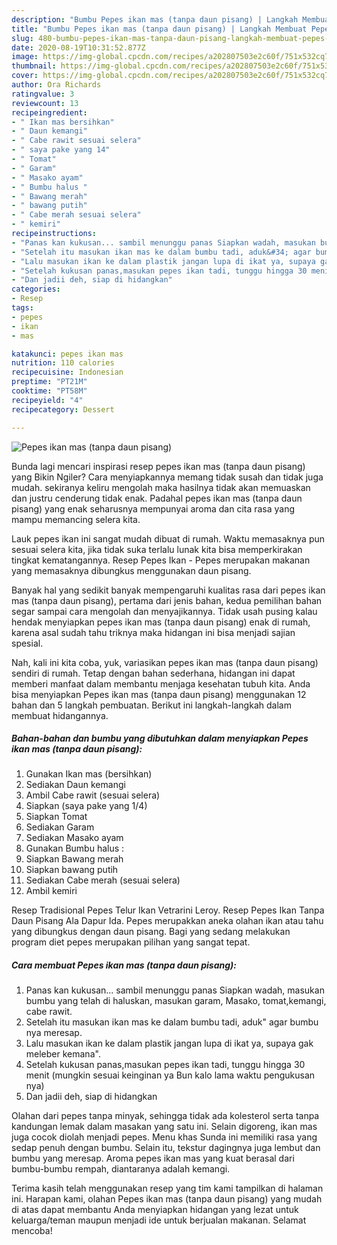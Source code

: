 ```yaml
---
description: "Bumbu Pepes ikan mas (tanpa daun pisang) | Langkah Membuat Pepes ikan mas (tanpa daun pisang) Yang Enak Dan Lezat"
title: "Bumbu Pepes ikan mas (tanpa daun pisang) | Langkah Membuat Pepes ikan mas (tanpa daun pisang) Yang Enak Dan Lezat"
slug: 480-bumbu-pepes-ikan-mas-tanpa-daun-pisang-langkah-membuat-pepes-ikan-mas-tanpa-daun-pisang-yang-enak-dan-lezat
date: 2020-08-19T10:31:52.877Z
image: https://img-global.cpcdn.com/recipes/a202807503e2c60f/751x532cq70/pepes-ikan-mas-tanpa-daun-pisang-foto-resep-utama.jpg
thumbnail: https://img-global.cpcdn.com/recipes/a202807503e2c60f/751x532cq70/pepes-ikan-mas-tanpa-daun-pisang-foto-resep-utama.jpg
cover: https://img-global.cpcdn.com/recipes/a202807503e2c60f/751x532cq70/pepes-ikan-mas-tanpa-daun-pisang-foto-resep-utama.jpg
author: Ora Richards
ratingvalue: 3
reviewcount: 13
recipeingredient:
- " Ikan mas bersihkan"
- " Daun kemangi"
- " Cabe rawit sesuai selera"
- " saya pake yang 14"
- " Tomat"
- " Garam"
- " Masako ayam"
- " Bumbu halus "
- " Bawang merah"
- " bawang putih"
- " Cabe merah sesuai selera"
- " kemiri"
recipeinstructions:
- "Panas kan kukusan... sambil menunggu panas Siapkan wadah, masukan bumbu yang telah di haluskan, masukan garam, Masako, tomat,kemangi, cabe rawit."
- "Setelah itu masukan ikan mas ke dalam bumbu tadi, aduk&#34; agar bumbu nya meresap."
- "Lalu masukan ikan ke dalam plastik jangan lupa di ikat ya, supaya gak meleber kemana&#34;."
- "Setelah kukusan panas,masukan pepes ikan tadi, tunggu hingga 30 menit (mungkin sesuai keinginan ya Bun kalo lama waktu pengukusan nya)"
- "Dan jadii deh, siap di hidangkan"
categories:
- Resep
tags:
- pepes
- ikan
- mas

katakunci: pepes ikan mas 
nutrition: 110 calories
recipecuisine: Indonesian
preptime: "PT21M"
cooktime: "PT58M"
recipeyield: "4"
recipecategory: Dessert

---
```



![Pepes ikan mas (tanpa daun pisang)](https://img-global.cpcdn.com/recipes/a202807503e2c60f/751x532cq70/pepes-ikan-mas-tanpa-daun-pisang-foto-resep-utama.jpg)

Bunda lagi mencari inspirasi resep pepes ikan mas (tanpa daun pisang) yang Bikin Ngiler? Cara menyiapkannya memang tidak susah dan tidak juga mudah. sekiranya keliru mengolah maka hasilnya tidak akan memuaskan dan justru cenderung tidak enak. Padahal pepes ikan mas (tanpa daun pisang) yang enak seharusnya mempunyai aroma dan cita rasa yang mampu memancing selera kita.

Lauk pepes ikan ini sangat mudah dibuat di rumah. Waktu memasaknya pun sesuai selera kita, jika tidak suka terlalu lunak kita bisa memperkirakan tingkat kematangannya. Resep Pepes Ikan - Pepes merupakan makanan yang memasaknya dibungkus menggunakan daun pisang.

Banyak hal yang sedikit banyak mempengaruhi kualitas rasa dari pepes ikan mas (tanpa daun pisang), pertama dari jenis bahan, kedua pemilihan bahan segar sampai cara mengolah dan menyajikannya. Tidak usah pusing kalau hendak menyiapkan pepes ikan mas (tanpa daun pisang) enak di rumah, karena asal sudah tahu triknya maka hidangan ini bisa menjadi sajian spesial.


Nah, kali ini kita coba, yuk, variasikan pepes ikan mas (tanpa daun pisang) sendiri di rumah. Tetap dengan bahan sederhana, hidangan ini dapat memberi manfaat dalam membantu menjaga kesehatan tubuh kita. Anda bisa menyiapkan Pepes ikan mas (tanpa daun pisang) menggunakan 12 bahan dan 5 langkah pembuatan. Berikut ini langkah-langkah dalam membuat hidangannya.

<!--inarticleads1-->

##### Bahan-bahan dan bumbu yang dibutuhkan dalam menyiapkan Pepes ikan mas (tanpa daun pisang):

1. Gunakan  Ikan mas (bersihkan)
1. Sediakan  Daun kemangi
1. Ambil  Cabe rawit (sesuai selera)
1. Siapkan  (saya pake yang 1/4)
1. Siapkan  Tomat
1. Sediakan  Garam
1. Sediakan  Masako ayam
1. Gunakan  Bumbu halus :
1. Siapkan  Bawang merah
1. Siapkan  bawang putih
1. Sediakan  Cabe merah (sesuai selera)
1. Ambil  kemiri


Resep Tradisional Pepes Telur Ikan Vetrarini Leroy. Resep Pepes Ikan Tanpa Daun Pisang Ala Dapur Ida. Pepes merupakkan aneka olahan ikan atau tahu yang dibungkus dengan daun pisang. Bagi yang sedang melakukan program diet pepes merupakan pilihan yang sangat tepat. 

<!--inarticleads2-->

##### Cara membuat Pepes ikan mas (tanpa daun pisang):

1. Panas kan kukusan... sambil menunggu panas Siapkan wadah, masukan bumbu yang telah di haluskan, masukan garam, Masako, tomat,kemangi, cabe rawit.
1. Setelah itu masukan ikan mas ke dalam bumbu tadi, aduk&#34; agar bumbu nya meresap.
1. Lalu masukan ikan ke dalam plastik jangan lupa di ikat ya, supaya gak meleber kemana&#34;.
1. Setelah kukusan panas,masukan pepes ikan tadi, tunggu hingga 30 menit (mungkin sesuai keinginan ya Bun kalo lama waktu pengukusan nya)
1. Dan jadii deh, siap di hidangkan


Olahan dari pepes tanpa minyak, sehingga tidak ada kolesterol serta tanpa kandungan lemak dalam masakan yang satu ini. Selain digoreng, ikan mas juga cocok diolah menjadi pepes. Menu khas Sunda ini memiliki rasa yang sedap penuh dengan bumbu. Selain itu, tekstur dagingnya juga lembut dan bumbu yang meresap. Aroma pepes ikan mas yang kuat berasal dari bumbu-bumbu rempah, diantaranya adalah kemangi. 

Terima kasih telah menggunakan resep yang tim kami tampilkan di halaman ini. Harapan kami, olahan Pepes ikan mas (tanpa daun pisang) yang mudah di atas dapat membantu Anda menyiapkan hidangan yang lezat untuk keluarga/teman maupun menjadi ide untuk berjualan makanan. Selamat mencoba!
